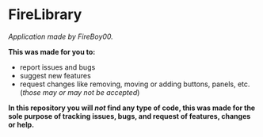# FireLibrary 
*Application made by FireBoy00.*

**This was made for you to:**
- report issues and bugs
- suggest new features
- request changes like removing, moving or adding buttons, panels, etc. (*those may or may not be accepted*)

**In this repository you will _not_ find any type of code, this was made for the sole purpose of tracking issues, bugs, and request of features, changes or help.**
